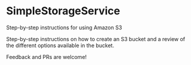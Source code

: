# SimpleStorageService
Step-by-step instructions for using Amazon S3

Step-by-step instructions on how to create an S3 bucket and a review of the different options available in the bucket. 

Feedback and PRs are welcome!
